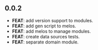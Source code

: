 ## 0.0.2

 - **FEAT**: add version support to modules.
 - **FEAT**: add gen script to melos.
 - **FEAT**: add melos to manage modules.
 - **FEAT**: create data sources tests.
 - **FEAT**: separate domain module.

